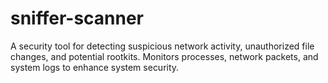 # sniffer-scanner
A security tool for detecting suspicious network activity, unauthorized file changes, and potential rootkits. Monitors processes, network packets, and system logs to enhance system security.
